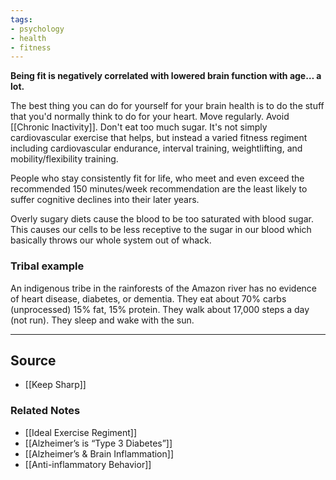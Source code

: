 ```yaml
---
tags:
- psychology
- health
- fitness
---
```

**Being fit is negatively correlated with lowered brain function with age… a lot.**

The best thing you can do for yourself for your brain health is to do the stuff that you'd normally think to do for your heart. Move regularly. Avoid [[Chronic Inactivity]]. Don't eat too much sugar. It's not simply cardiovascular exercise that helps, but instead a varied fitness regiment including cardiovascular endurance, interval training, weightlifting, and mobility/flexibility training.

People who stay consistently fit for life, who meet and even exceed the recommended 150 minutes/week recommendation are the least likely to suffer cognitive declines into their later years.

Overly sugary diets cause the blood to be too saturated with blood sugar. This causes our cells to be less receptive to the sugar in our blood which basically throws our whole system out of whack.

### Tribal example

An indigenous tribe in the rainforests of the Amazon river has no evidence of heart disease, diabetes, or dementia. They eat about 70% carbs (unprocessed) 15% fat, 15% protein. They walk about 17,000 steps a day (not run). They sleep and wake with the sun.

---

## Source
- [[Keep Sharp]]

### Related Notes
- [[Ideal Exercise Regiment]] 
- [[Alzheimer’s is “Type 3 Diabetes”]] 
- [[Alzheimer’s & Brain Inflammation]] 
- [[Anti-inflammatory Behavior]]